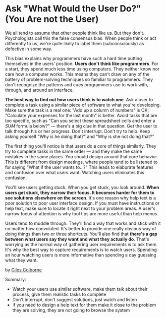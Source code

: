 # Ask "What Would the User Do?" (You Are not the User)

We all tend to assume that other people think like us. But they don't. Psychologists call this the false consensus bias. When people think or act differently to us, we're quite likely to label them (subconsciously) as defective in some way.

This bias explains why programmers have such a hard time putting themselves in the users' position. **Users don't think like programmers**. For a start, they spend much less time using computers. They neither know nor care how a computer works. This means they can't draw on any of the battery of problem-solving techniques so familiar to programmers. They don't recognize the patterns and cues programmers use to work with, through, and around an interface.

**The best way to find out how users think is to watch one**. Ask a user to complete a task using a similar piece of software to what you're developing. Make sure the task is a real one: "Add up a column of numbers" is OK; "Calculate your expenses for the last month" is better. Avoid tasks that are too specific, such as "Can you select these spreadsheet cells and enter a *SUM* formula below?" — there's a big clue in that question. Get the user to talk through his or her progress. Don't interrupt. Don't try to help. Keep asking yourself "Why is he doing that?" and "Why is she not doing that?"

The first thing you'll notice is that users do a core of things similarly. They try to complete tasks in the same order — and they make the same mistakes in the same places. You should design around that core behavior. This is different from design meetings, where people tend to be listened to for saying "What if the user wants to...?" This leads to elaborate features and confusion over what users want. Watching users eliminates this confusion.

You'll see users getting stuck. When you get stuck, you look around. **When users get stuck, they narrow their focus. It becomes harder for them to see solutions elsewhere on the screen**. It's one reason why help text is a poor solution to poor user interface design. If you must have instructions or help text, make sure to locate it right next to your problem areas. A user's narrow focus of attention is why tool tips are more useful than help menus.

Users tend to muddle through. They'll find a way that works and stick with it no matter how convoluted. It's better to provide one really obvious way of doing things than two or three shortcuts.
You'll also find that **there's a gap between what users say they want and what they actually do**. That's worrying as the normal way of gathering user requirements is to ask them. It's why the best way to capture requirements is to watch users. Spending an hour watching users is more informative than spending a day guessing what they want.

by [Giles Colborne](http://programmer.97things.oreilly.com/wiki/index.php/Giles_Colborne)

Summary:
- Watch your users use similar software, make them talk about their process, give them realistic tasks to complete
- Don't interrupt, don't suggest solutions, just watch and listen
- If you need to design a help text for them make it close to the problem they are solving, they are not going to browse the system

